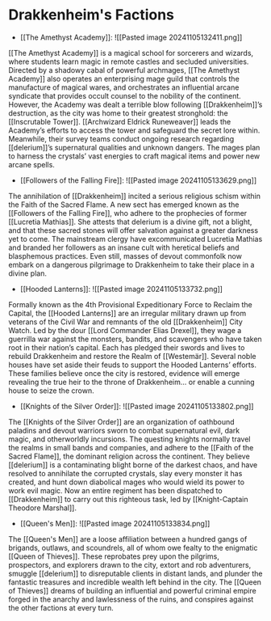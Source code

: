 # **Drakkenheim's Factions**

- [[The Amethyst Academy]]:
 ![[Pasted image 20241105132411.png]]


[[The Amethyst Academy]] is a magical school for sorcerers and wizards, where students learn magic in remote castles and secluded universities. Directed by a shadowy cabal of powerful archmages, [[The Amethyst Academy]] also operates an enterprising mage guild that controls the manufacture of magical wares, and orchestrates an influential arcane syndicate that provides occult counsel to the nobility of the continent. However, the Academy was dealt a terrible blow following [[Drakkenheim]]’s destruction, as the city was home to their greatest stronghold: the [[Inscrutable Tower]]. [[Archwizard Eldrick Runeweaver]] leads the Academy’s efforts to access the tower and safeguard the secret lore within. Meanwhile, their survey teams conduct ongoing research regarding [[delerium]]’s supernatural qualities and unknown dangers. The mages plan to harness the crystals’ vast energies to craft magical items and power new arcane spells.

- [[Followers of the Falling Fire]]: 
![[Pasted image 20241105133629.png]]

The annihilation of [[Drakkenheim]] incited a serious religious schism within the Faith of the Sacred Flame. A new sect has emerged known as the [[Followers of the Falling Fire]], who adhere to the prophecies of former [[Lucretia Mathias]]. She attests that delerium is a divine gift, not a blight, and that these sacred stones will offer salvation against a greater darkness yet to come. The mainstream clergy have excommunicated Lucretia Mathias and branded her followers as an insane cult with heretical beliefs and blasphemous practices. Even still, masses of devout commonfolk now embark on a dangerous pilgrimage to Drakkenheim to take their place in a divine plan.

- [[Hooded Lanterns]]:
![[Pasted image 20241105133732.png]]

Formally known as the 4th Provisional Expeditionary Force to Reclaim the Capital, the [[Hooded Lanterns]] are an irregular military drawn up from veterans of the Civil War and remnants of the old [[Drakkenheim]] City Watch. Led by the dour [[Lord Commander Elias Drexel]], they wage a guerrilla war against the monsters, bandits, and scavengers who have taken root in their nation’s capital. Each has pledged their swords and lives to rebuild Drakkenheim and restore the Realm of [[Westemär]]. Several noble houses have set aside their feuds to support the Hooded Lanterns’ efforts. These families believe once the city is restored, evidence will emerge revealing the true heir to the throne of Drakkenheim... or enable a cunning house to seize the crown.

- [[Knights of the Silver Order]]: 
![[Pasted image 20241105133802.png]]

The [[Knights of the Silver Order]] are an organization of oathbound paladins and devout warriors sworn to combat supernatural evil, dark magic, and otherworldly incursions. The questing knights normally travel the realms in small bands and companies, and adhere to the [[Faith of the Sacred Flame]], the dominant religion across the continent. They believe [[delerium]] is a contaminating blight borne of the darkest chaos, and have resolved to annihilate the corrupted crystals, slay every monster it has created, and hunt down diabolical mages who would wield its power to work evil magic. Now an entire regiment has been dispatched to [[Drakkenheim]] to carry out this righteous task, led by [[Knight-Captain Theodore Marshal]].

- [[Queen's Men]]:
![[Pasted image 20241105133834.png]]

The [[Queen's Men]] are a loose affiliation between a hundred gangs of brigands, outlaws, and scoundrels, all of whom owe fealty to the enigmatic [[Queen of Thieves]]. These reprobates prey upon the pilgrims, prospectors, and explorers drawn to the city, extort and rob adventurers, smuggle [[delerium]] to disreputable clients in distant lands, and plunder the fantastic treasures and incredible wealth left behind in the city. The [[Queen of Thieves]] dreams of building an influential and powerful criminal empire forged in the anarchy and lawlessness of the ruins, and conspires against the other factions at every turn.